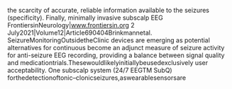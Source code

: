 the scarcity of accurate, reliable information available to the seizures (specificity). Finally, minimally invasive subscalp EEG
FrontiersinNeurology|www.frontiersin.org 2 July2021|Volume12|Article690404Brinkmannetal. SeizureMonitoringOutsidetheClinic
devices are emerging as potential alternatives for continuous become an adjunct measure of seizure activity for anti-seizure
EEG recording, providing a balance between signal quality and medicationtrials.Thesewouldlikelyinitiallybeusedexclusively
user acceptability. One subscalp system (24/7 EEGTM SubQ) forthedetectionoftonic–clonicseizures,aswearablesensorsare